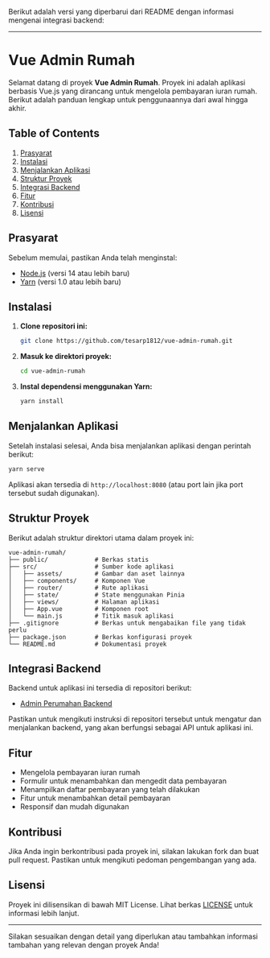Berikut adalah versi yang diperbarui dari README dengan informasi mengenai integrasi backend:

---

# Vue Admin Rumah

Selamat datang di proyek **Vue Admin Rumah**. Proyek ini adalah aplikasi berbasis Vue.js yang dirancang untuk mengelola pembayaran iuran rumah. Berikut adalah panduan lengkap untuk penggunaannya dari awal hingga akhir.

## Table of Contents

1. [Prasyarat](#prasyarat)
2. [Instalasi](#instalasi)
3. [Menjalankan Aplikasi](#menjalankan-aplikasi)
4. [Struktur Proyek](#struktur-proyek)
5. [Integrasi Backend](#integrasi-backend)
6. [Fitur](#fitur)
7. [Kontribusi](#kontribusi)
8. [Lisensi](#lisensi)

## Prasyarat

Sebelum memulai, pastikan Anda telah menginstal:

- [Node.js](https://nodejs.org/) (versi 14 atau lebih baru)
- [Yarn](https://yarnpkg.com/) (versi 1.0 atau lebih baru)

## Instalasi

1. **Clone repositori ini:**

   ```bash
   git clone https://github.com/tesarp1812/vue-admin-rumah.git
   ```

2. **Masuk ke direktori proyek:**

   ```bash
   cd vue-admin-rumah
   ```

3. **Instal dependensi menggunakan Yarn:**

   ```bash
   yarn install
   ```

## Menjalankan Aplikasi

Setelah instalasi selesai, Anda bisa menjalankan aplikasi dengan perintah berikut:

```bash
yarn serve
```

Aplikasi akan tersedia di `http://localhost:8080` (atau port lain jika port tersebut sudah digunakan).

## Struktur Proyek

Berikut adalah struktur direktori utama dalam proyek ini:

```
vue-admin-rumah/
├── public/             # Berkas statis
├── src/                # Sumber kode aplikasi
│   ├── assets/         # Gambar dan aset lainnya
│   ├── components/     # Komponen Vue
│   ├── router/         # Rute aplikasi
│   ├── state/          # State menggunakan Pinia
│   ├── views/          # Halaman aplikasi
│   ├── App.vue         # Komponen root
│   └── main.js         # Titik masuk aplikasi
├── .gitignore          # Berkas untuk mengabaikan file yang tidak perlu
├── package.json        # Berkas konfigurasi proyek
└── README.md           # Dokumentasi proyek
```

## Integrasi Backend

Backend untuk aplikasi ini tersedia di repositori berikut:

- [Admin Perumahan Backend](https://github.com/tesarp1812/admin_perumahan.git)

Pastikan untuk mengikuti instruksi di repositori tersebut untuk mengatur dan menjalankan backend, yang akan berfungsi sebagai API untuk aplikasi ini.

## Fitur

- Mengelola pembayaran iuran rumah
- Formulir untuk menambahkan dan mengedit data pembayaran
- Menampilkan daftar pembayaran yang telah dilakukan
- Fitur untuk menambahkan detail pembayaran
- Responsif dan mudah digunakan

## Kontribusi

Jika Anda ingin berkontribusi pada proyek ini, silakan lakukan fork dan buat pull request. Pastikan untuk mengikuti pedoman pengembangan yang ada.

## Lisensi

Proyek ini dilisensikan di bawah MIT License. Lihat berkas [LICENSE](LICENSE) untuk informasi lebih lanjut.

---

Silakan sesuaikan dengan detail yang diperlukan atau tambahkan informasi tambahan yang relevan dengan proyek Anda!
